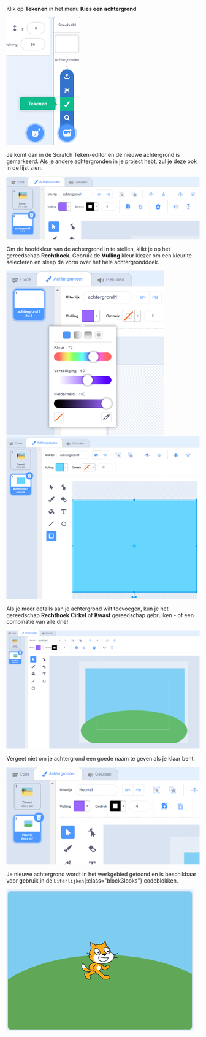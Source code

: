 Klik op **Tekenen** in het menu **Kies een achtergrond**

![Tekenpictogram in het menu Kies een achtergrond](images/paint-backdrop.png)

Je komt dan in de Scratch Teken-editor en de nieuwe achtergrond is gemarkeerd. Als je andere achtergronden in je project hebt, zul je deze ook in de lijst zien.

![Nieuwe achtergrond weergegeven in de teken-editor](images/new-background-in-editor.png)

Om de hoofdkleur van de achtergrond in te stellen, klikt je op het gereedschap **Rechthoek**. Gebruik de **Vulling** kleur kiezer om een kleur te selecteren en sleep de vorm over het hele achtergronddoek.

![Nieuwe achtergrond weergegeven in de teken-editor](images/fill-colour-tool.png) ![Nieuwe achtergrond weergegeven in de teken-editor](images/single-colour-backdrop.png)

Als je meer details aan je achtergrond wilt toevoegen, kun je het gereedschap **Rechthoek** **Cirkel** of **Kwast** gereedschap gebruiken - of een combinatie van alle drie!

![Nieuwe achtergrond weergegeven in de teken-editor](images/hill-backdrop.png)

Vergeet niet om je achtergrond een goede naam te geven als je klaar bent.

![Nieuwe achtergrond weergegeven in de teken-editor](images/name-backdrop.png)

Je nieuwe achtergrond wordt in het werkgebied getoond en is beschikbaar voor gebruik in de `Uiterlijken`{:class="block3looks"} codeblokken.

![Nieuwe achtergrond weergegeven in de teken-editor](images/finished-backdrop.png)
